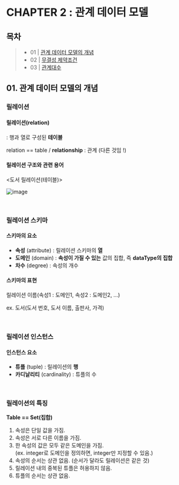 # CHAPTER 2 : 관계 데이터 모델

## 목차

> - 01 | [관계 데이터 모델의 개념](#01-관계-데이터-모델의-개념)
> - 02 | [무결성 제약조건](#02-무결성-제약조건)
> - 03 | [관계대수](#03-관계대수)


## 01. 관계 데이터 모델의 개념

### 릴레이션

#### 릴레이션(relation)
: 행과 열로 구성된 **테이블**

relation == table / **relationship** : 관계 (다른 것임 !)

#### 릴레이션 구조와 관련 용어

<도서 릴레이션(테이블)>

![image](https://user-images.githubusercontent.com/62230430/110878804-3583ff80-831f-11eb-8246-2df46e786e30.png)

<br/>

### 릴레이션 스키마

#### 스키마의 요소

- **속성** (attribute) : 릴레이션 스키마의 **열**
- **도메인** (domain) : **속성이 가질 수 있는** 값의 집합, 즉 **dataType의 집합**
- **차수** (degree) : 속성의 개수

#### 스키마의 표현

릴레이션 이름(속성1 : 도메인1, 속성2 : 도메인2, ...)

ex. 도서(도서 번호, 도서 이름, 출판사, 가격)

<br/>

### 릴레이션 인스턴스

#### 인스턴스 요소

- **튜플** (tuple) : 릴레이션의 **행**
- **카디날리티** (cardinality) : 튜플의 수

<br/>

### 릴레이션의 특징

**Table == Set(집합)**

1. 속성은 단일 값을 가짐.
2. 속성은 서로 다른 이름을 가짐.
3. 한 속성의 값은 모두 같은 도메인을 가짐.   
  (ex. integer로 도메인을 정의하면, integer만 지정할 수 있음.)  
4. 속성의 순서는 상관 없음. (순서가 달라도 릴레이션은 같은 것)
5. 릴레이션 내의 중복된 튜플은 허용하지 않음.
6. 튜플의 순서는 상관 없음.









